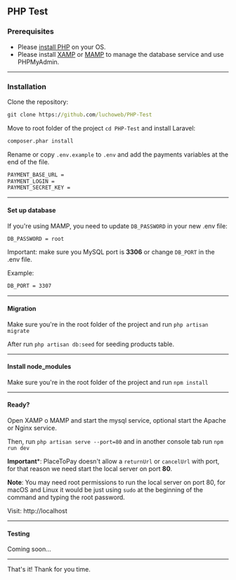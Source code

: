 ## PHP Test

### Prerequisites

- Please [install PHP](https://www.php.net/manual/en/install.php) on your OS.
- Please install [XAMP](https://www.apachefriends.org/es/download.html) or [MAMP](https://www.mamp.info/en/downloads/) to manage the database service and use PHPMyAdmin.

---

### Installation

Clone the repository:
```cmd
git clone https://github.com/luchoweb/PHP-Test
```

Move to root folder of the project ```cd PHP-Test``` and install Laravel:

```cmd
composer.phar install
```

Rename or copy ```.env.example``` to ```.env``` and add the payments variables at the end of the file.

```txt
PAYMENT_BASE_URL = 
PAYMENT_LOGIN = 
PAYMENT_SECRET_KEY =
```

---

#### Set up database

If you're using MAMP, you need to update ```DB_PASSWORD``` in your new .env file:

```txt
DB_PASSWORD = root
```

Important: make sure you MySQL port is **3306** or change ```DB_PORT``` in the .env file.

Example: 
```txt
DB_PORT = 3307
```

---

#### Migration

Make sure you're in the root folder of the project and run ```php artisan migrate```

After run ```php artisan db:seed``` for seeding products table.

---

#### Install node_modules

Make sure you're in the root folder of the project and run ```npm install```

---

#### Ready?

Open XAMP o MAMP and start the mysql service, optional start the Apache or Nginx service.

Then, run ```php artisan serve --port=80``` and in another console tab run ```npm run dev```

**Important***: PlaceToPay doesn't allow a ```returnUrl``` or ```cancelUrl``` with port, for that reason we need start the local server on port **80**.

**Note**: You may need root permissions to run the local server on port 80, for macOS and Linux it would be just using ```sudo``` at the beginning of the command and typing the root password.

Visit: http://localhost

---

#### Testing

Coming soon...

---

That's it! Thank for you time.